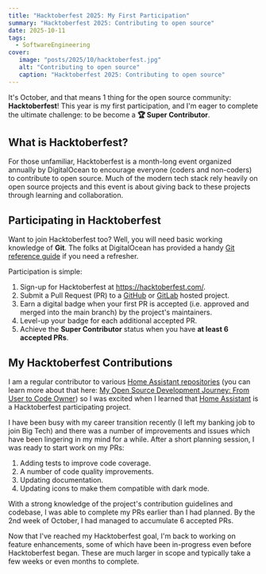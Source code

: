 ```yaml
---
title: "Hacktoberfest 2025: My First Participation"
summary: "Hacktoberfest 2025: Contributing to open source"
date: 2025-10-11
tags:
  - SoftwareEngineering
cover:
   image: "posts/2025/10/hacktoberfest.jpg"
   alt: "Contributing to open source"
   caption: "Hacktoberfest 2025: Contributing to open source"
---
```

It's October, and that means 1 thing for the open source community: **Hacktoberfest**!
This year is my first participation, and I'm eager to complete the ultimate challenge: to be become a **🏆 Super Contributor**.

## What is Hacktoberfest?

For those unfamiliar, Hacktoberfest is a month-long event organized annually by DigitalOcean to encourage everyone (coders and non-coders) to contribute to open source.
Much of the modern tech stack rely heavily on open source projects and this event is about giving back to these projects through learning and collaboration.

## Participating in Hacktoberfest

Want to join Hacktoberfest too?
Well, you will need basic working knowledge of **Git**.
The folks at DigitalOcean has provided a handy [Git reference guide](https://www.digitalocean.com/community/cheatsheets/how-to-use-git-a-reference-guide) if you need a refresher.

Participation is simple:
1. Sign-up for Hacktoberfest at https://hacktoberfest.com/.
2. Submit a Pull Request (PR) to a [GitHub](https://github.com/topics/hacktoberfest) or [GitLab](https://gitlab.com/explore/projects/topics/hacktoberfest) hosted project.
3. Earn a digital badge when your first PR is accepted (i.e. approved and merged into the main branch) by the project's maintainers.
4. Level-up your badge for each additional accepted PR.
5. Achieve the **Super Contributor** status when you have **at least 6 accepted PRs**.

## My Hacktoberfest Contributions

I am a regular contributor to various [Home Assistant repositories](https://github.com/home-assistant) (you can learn more about that here: [My Open Source Development Journey: From User to Code Owner](/posts/2025/07/open-source-journey)) so I was excited when I learned that [Home Assistant](https://www.home-assistant.io/) is a Hacktoberfest participating project.

I have been busy with my career transition recently (I left my banking job to join Big Tech) and there was a number of improvements and issues which have been lingering in my mind for a while.
After a short planning session, I was ready to start work on my PRs:
1. Adding tests to improve code coverage. 
2. A number of code quality improvements.
3. Updating documentation.
4. Updating icons to make them compatible with dark mode.

With a strong knowledge of the project's contribution guidelines and codebase, I was able to complete my PRs earlier than I had planned.
By the 2nd week of October, I had managed to accumulate 6 accepted PRs.

Now that I've reached my Hacktoberfest goal, I'm back to working on feature enhancements, some of which have been in-progress even before Hacktoberfest began. These are much larger in scope and typically take a few weeks or even months to complete.
